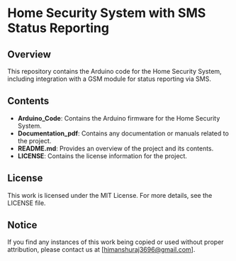 # Home Security System with SMS Status Reporting

## Overview
This repository contains the Arduino code for the Home Security System, including integration with a GSM module for status reporting via SMS.

## Contents
- **Arduino_Code**: Contains the Arduino firmware for the Home Security System.
- **Documentation_pdf**: Contains any documentation or manuals related to the project.
- **README.md**: Provides an overview of the project and its contents.
- **LICENSE**: Contains the license information for the project.

## License
This work is licensed under the MIT License. For more details, see the LICENSE file.

## Notice
If you find any instances of this work being copied or used without proper attribution, please contact us at [himanshuraj3696@gmail.com].
